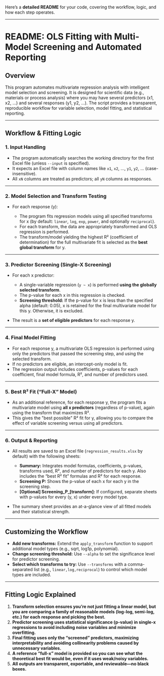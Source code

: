 Here’s a **detailed README** for your code, covering the workflow, logic, and how each step operates.

---

# README: OLS Fitting with Multi-Model Screening and Automated Reporting

## Overview

This program automates multivariate regression analysis with intelligent model selection and screening. It is designed for scientific data (e.g., materials or process analysis) where you may have several predictors (x1, x2, ...) and several responses (y1, y2, ...). The script provides a transparent, reproducible workflow for variable selection, model fitting, and statistical reporting.

---

## Workflow & Fitting Logic

### **1. Input Handling**

* The program automatically searches the working directory for the first Excel file (unless `--input` is specified).
* It expects an Excel file with column names like `x1`, `x2`, ..., `y1`, `y2`, ... (case-insensitive).
* All `xN` columns are treated as predictors; all `yN` columns as responses.

---

### **2. Model Selection and Transform Testing**

* For each response (y):

  * The program fits regression models using all specified transforms for x (by default: `linear`, `log`, `exp`, `power`, and optionally `reciprocal`).
  * For each transform, the data are appropriately transformed and OLS regression is performed.
  * The transform/model yielding the highest R² (coefficient of determination) for the full multivariate fit is selected as the **best global transform** for y.

---

### **3. Predictor Screening (Single-X Screening)**

* For each x predictor:

  * A single-variable regression (`y ~ x`) is performed **using the globally selected transform**.
  * The p-value for each x in this regression is checked.
  * **Screening threshold:** If the p-value for x is less than the specified alpha (default: 0.05), x is retained for the final multivariate model for this y. Otherwise, it is excluded.
* The result is a **set of eligible predictors** for each response y.

---

### **4. Final Model Fitting**

* For each response y, a multivariate OLS regression is performed using only the predictors that passed the screening step, and using the selected transform.
* If no predictors are eligible, an intercept-only model is fit.
* The regression output includes coefficients, p-values for each coefficient, final model formula, R², and number of predictors used.

---

### **5. Best R² Fit (“Full-X” Model)**

* As an additional reference, for each response y, the program fits a multivariate model using **all x predictors** (regardless of p-value), again using the transform that maximizes R².
* This gives the "best possible" R² fit for y, allowing you to compare the effect of variable screening versus using all predictors.

---

### **6. Output & Reporting**

* All results are saved to an Excel file (`regression_results.xlsx` by default) with the following sheets:

  * **Summary:** Integrates model formulas, coefficients, p-values, transforms used, R², and number of predictors for each y. Also includes the “best R² fit” formulas and R² for each response.
  * **Screening P:** Shows the p-value of each x for each y in the screening step.
  * **\[Optional] Screening\_P\_\[transform]:** If configured, separate sheets with p-values for every (y, x) under every model type.
* The summary sheet provides an at-a-glance view of all fitted models and their statistical strength.

---

## **Customizing the Workflow**

* **Add new transforms:**
  Extend the `apply_transform` function to support additional model types (e.g., sqrt, log1p, polynomial).
* **Change screening threshold:**
  Use `--alpha` to set the significance level for predictor screening.
* **Select which transforms to try:**
  Use `--transforms` with a comma-separated list (e.g., `linear,log,reciprocal`) to control which model types are included.

---

## **Fitting Logic Explained**

1. **Transform selection ensures you’re not just fitting a linear model, but you are comparing a family of reasonable models (log-log, semi-log, etc.) for each response and picking the best.**
2. **Predictor screening uses statistical significance (p-value) in single-x regressions to avoid including noise variables and minimize overfitting.**
3. **Final fitting uses only the “screened” predictors, maximizing interpretability and avoiding collinearity problems caused by unnecessary variables.**
4. **A reference “full-x” model is provided so you can see what the theoretical best fit would be, even if it uses weak/noisy variables.**
5. **All outputs are transparent, exportable, and reviewable—no black boxes.**



